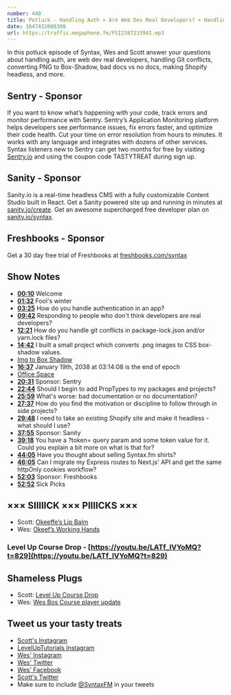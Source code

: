 ```yaml
---
number: 440
title: Potluck - Handling Auth × Are Web Dev Real Developers? × Handling Git Conflicts × Converting PNG to Box-Shadow × Bad Docs vs No Docs × Making Shopify Headless
date: 1647432000308
url: https://traffic.megaphone.fm/FSI2387233941.mp3
---
```


In this potluck episode of Syntax, Wes and Scott answer your questions about handling auth, are web dev real developers, handling Git conflicts,  converting PNG to Box-Shadow, bad docs vs no docs, making Shopify headless, and more.

## Sentry  - Sponsor

If you want to know what’s happening with your code, track errors and monitor performance with Sentry. Sentry’s Application Monitoring platform helps developers see performance issues, fix errors faster, and optimize their code health. Cut your time on error resolution from hours to minutes. It works with any language and integrates with dozens of other services. Syntax listeners new to Sentry can get two months for  free by visiting [Sentry.io](https://sentry.io) and using the coupon code TASTYTREAT during sign up.

## Sanity - Sponsor

Sanity.io is a real-time headless CMS with a fully customizable Content Studio built in React. Get a Sanity powered site up and running in minutes at [sanity.io/create](https://www.sanity.io/create). Get an awesome supercharged free developer plan on [sanity.io/syntax](https://www.sanity.io/syntax).

## Freshbooks - Sponsor

Get a 30 day free trial of Freshbooks at [freshbooks.com/syntax](https://freshbooks.com/syntax)

## Show Notes

* **[00:10](#t=00:10)** Welcome
* **[01:32](#t=01:32)** Fool's winter
* **[03:25](#t=03:25)** How do you handle authentication in an app?
* **[09:42](#t=09:42)** Responding to people who don't think developers are real developers?
* **[12:21](#t=12:21)** How do you handle git conflicts in package-lock.json and/or yarn.lock files?
* **[14:42](#t=14:42)** I built a small project which converts .png images to CSS box-shadow values.
* [Img to Box Shadow](https://github.com/AriPerkkio/img-to-box-shadow)
* **[16:37](#t=16:37)** January 19th, 2038 at 03:14:08 is the end of epoch
* [Office Space](https://www.imdb.com/title/tt0151804/)
* **[20:31](#t=20:31)** Sponsor: Sentry
* **[22:44](#t=22:44)** Should I begin to add PropTypes to my packages and projects?
* **[25:59](#t=25:59)** What's worse: bad documentation or no documentation?
* **[27:37](#t=27:37)** How do you find the motivation or discipline to follow through in side projects?
* **[29:48](#t=29:48)** I need to take an existing Shopify site and make it headless - what should I use?
* **[37:55](#t=37:55)** Sponsor: Sanity
* **[39:18](#t=39:18)** You have a ?token= query param and some token value for it. Could you explain a bit more on what is that for?
* **[44:05](#t=44:05)** Have you thought about selling Syntax.fm shirts?
* **[46:05](#t=46:05)** Can I migrate my Express routes to Next.js' API and get the same httpOnly cookies workflow?
* **[52:03](#t=52:03)** Sponsor: Freshbooks
* **[52:52](#t=52:52)** Sick Picks

## ××× SIIIIICK ××× PIIIICKS ×××

* Scott: [Okeeffe’s Lip Balm](https://amzn.to/3vKGG0c)
* Wes: [Okeef’s Working Hands](https://amzn.to/3sNFEyA)

### Level Up Course Drop - [https://youtu.be/LATf_lVYoMQ?t=829](https://youtu.be/LATf_lVYoMQ?t=829)

## Shameless Plugs

* Scott: [Level Up Course Drop](https://youtu.be/LATf_lVYoMQ)
* Wes: [Wes Bos Course player update](https://wesbos.com/courses)

## Tweet us your tasty treats

* [Scott's Instagram](https://www.instagram.com/stolinski/)
* [LevelUpTutorials Instagram](https://www.instagram.com/LevelUpTutorials/)
* [Wes' Instagram](https://www.instagram.com/wesbos/)
* [Wes' Twitter](https://twitter.com/wesbos)
* [Wes' Facebook](https://www.facebook.com/wesbos.developer)
* [Scott's Twitter](https://twitter.com/stolinski)
* Make sure to include [@SyntaxFM](https://twitter.com/SyntaxFM) in your tweets
